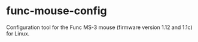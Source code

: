 func-mouse-config
=================

Configuration tool for the Func MS-3 mouse (firmware version 1.12 and 1.1c) for Linux.
